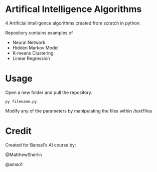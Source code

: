 # Artifical Intelligence Algorithms
4 Artificial intelligence algorithms created from scratch in python.

Repository contains examples of

- Neural Network
- Hidden Markov Model
- K-means Clustering
- Linear Regression

# Usage
Open a new folder and pull the repository.
```
py filename.py
```
Modify any of the parameters by manipulating the files within /textFiles

# Credit
Created for Bansal's AI course by:


@MatthewSherlin

@amao1
